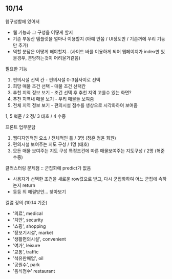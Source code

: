 ## 10/14

웹구성함에 있어서
 - 웹 기능과 그 구성을 어떻게 할지
 - 기존 부동산 템플릿을 얼마나 이용할지
   (아예 안씀 / UI정도만 / 기존꺼에 우리 기능만 추가)
 - 역할 분담은 어떻게 해야할지..
   (사이드 바를 이용하게 되어 웹페이지가 index만 있을경우,
    분담하는것이 어려울거같음)


필요한 기능
1. 편의시설 선택 칸 - 편의시설 0-3점사이로 선택
2. 희망 매물 조건 선택 - 매물 조건 선택칸
3. 추천 지역 정보 보기 - 조건 선택 후 추천 지역 고를수 있는 화면?
4. 추천 지역내 매물 보기 - 우리 매물들 보여줌
5. 전체 지역 정보 보기 - 편의시설 점수를 생상으로 시각화하여 보여줌 

1, 5 혁준 / 2 정/ 3 태호 / 4 수종

프론트 업무분담
1. 웹디자인적인 요소 / 전체적인 틀 / 3명 (정훈 정윤 희원)
2. 편의시설 보여주는 지도 구성 / 1명 (태호)
3. 모든 매물 보여주는 지도 구성
   특정조건에 따른 매물보여주는 지도구성 / 2명 (혁준 수종)


클러스터링 문제점 :: 군집화에 predict가 없음
 - 사용자가 선택한 조건을 새로운 row값으로 받고,
   다시 군집화하여 어느 군집에 속하는지 return
 - 등등 의 해결방안... 찾아보기

컬럼 정의 (10.14 기준)
- '의료', medical
- '치안', security
- '쇼핑', shopping
- '장보기시설', market
- '생활편의시설', convenient
- '여가', leisure
- '교통', traffic
- '석유판매업', oil
- '공원수', park
- '음식점수' restaurant
